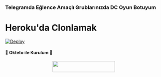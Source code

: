 ### Telegramda Eğlence Amaçlı Grublarınızda DC Oyun Botuyum

# Heroku'da Clonlamak

[![Deploy](https://www.herokucdn.com/deploy/button.svg)](https://heroku.com/deploy?template=https://github.com/kakkurt947/mehemed)

<h4>🔺 Okteto ile Kurulum 🔻</h4> 

<p align="center"><a href="https://cloud.okteto.com/deploy?repository=https://github.com/Alfa00006/Dcbot"><img src="https://img.shields.io/badge/Deploy%20To%20Okteto-informational?style=for-the-badge&logo=Okteto" width="200" height="35.45"/></a></p>

